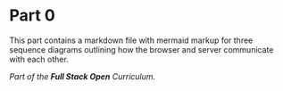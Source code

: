 # Part 0

This part contains a markdown file with mermaid markup for three sequence diagrams outlining how the browser and server communicate with each other.

*Part of the __Full Stack Open__ Curriculum.*